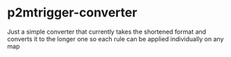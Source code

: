 # p2mtrigger-converter
Just a simple converter that currently takes the shortened format and converts it to the longer one so each rule can be applied individually on any map
